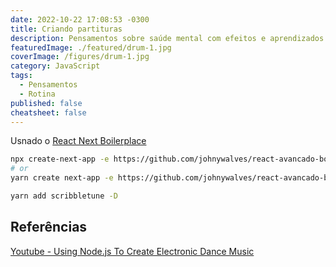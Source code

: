 ```yaml
---
date: 2022-10-22 17:08:53 -0300
title: Criando partituras
description: Pensamentos sobre saúde mental com efeitos e aprendizados na pandemia de Covid-19
featuredImage: ./featured/drum-1.jpg
coverImage: /figures/drum-1.jpg
category: JavaScript
tags:
  - Pensamentos
  - Rotina
published: false
cheatsheet: false
---
```


Usnado o [React Next Boilerplace](https://github.com/johnywalves/react-next-boilerplate)

```bash
npx create-next-app -e https://github.com/johnywalves/react-avancado-boilerplate
# or
yarn create next-app -e https://github.com/johnywalves/react-avancado-boilerplate
```

```bash
yarn add scribbletune -D
```

## Referências

[Youtube - Using Node.js To Create Electronic Dance Music](https://www.youtube.com/watch?v=dIiwFzFvsmw&ab_channel=CodingTech)

